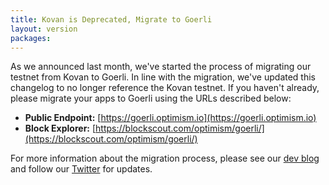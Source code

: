 ```yaml
---
title: Kovan is Deprecated, Migrate to Goerli
layout: version
packages:
---
```


As we announced last month, we've started the process of migrating our testnet from Kovan to Goerli. In line with the migration, we've updated this changelog to no longer reference the Kovan testnet. If you haven't already, please migrate your apps to Goerli using the URLs described below:

- **Public Endpoint:** [https://goerli.optimism.io](https://goerli.optimism.io)
- **Block Explorer:** [https://blockscout.com/optimism/goerli/](https://blockscout.com/optimism/goerli/)

For more information about the migration process, please see our [dev blog](https://dev.optimism.io/kovan-to-goerli/) and follow our [Twitter](https://twitter.com/OPLabsPBC) for updates.